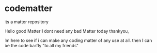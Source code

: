 # codematter
its a matter repository

Hello good Matter I dont need any bad Matter today thankyou,

Im here to see if i can make any coding matter of any use at all.
then I can be the code barfly "to all my friends" 
